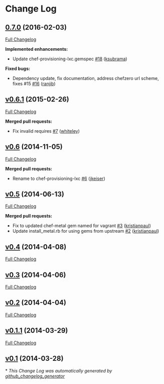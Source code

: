 # Change Log

## [0.7.0](https://github.com/chef/chef-provisioning-lxc/tree/0.7.0) (2016-02-03)
[Full Changelog](https://github.com/chef/chef-provisioning-lxc/compare/v0.6.1...0.7.0)

**Implemented enhancements:**

- Update chef-provisioning-lxc.gemspec [\#18](https://github.com/chef/chef-provisioning-lxc/pull/18) ([ksubrama](https://github.com/ksubrama))

**Fixed bugs:**

- Dependency update, fix documentation, address chefzero url scheme, fixes \#15 [\#16](https://github.com/chef/chef-provisioning-lxc/pull/16) ([ranjib](https://github.com/ranjib))

## [v0.6.1](https://github.com/chef/chef-provisioning-lxc/tree/v0.6.1) (2015-02-26)
[Full Changelog](https://github.com/chef/chef-provisioning-lxc/compare/v0.6...v0.6.1)

**Merged pull requests:**

- Fix invalid requires [\#7](https://github.com/chef/chef-provisioning-lxc/pull/7) ([whiteley](https://github.com/whiteley))

## [v0.6](https://github.com/chef/chef-provisioning-lxc/tree/v0.6) (2014-11-05)
[Full Changelog](https://github.com/chef/chef-provisioning-lxc/compare/v0.5...v0.6)

**Merged pull requests:**

- Rename to chef-provisioning-lxc [\#6](https://github.com/chef/chef-provisioning-lxc/pull/6) ([jkeiser](https://github.com/jkeiser))

## [v0.5](https://github.com/chef/chef-provisioning-lxc/tree/v0.5) (2014-06-13)
[Full Changelog](https://github.com/chef/chef-provisioning-lxc/compare/v0.4...v0.5)

**Merged pull requests:**

- Fix to updated chef-metal gem named for vagrant [\#3](https://github.com/chef/chef-provisioning-lxc/pull/3) ([kristianpaul](https://github.com/kristianpaul))
- Update install\_metal.rb for using gems from upstream [\#2](https://github.com/chef/chef-provisioning-lxc/pull/2) ([kristianpaul](https://github.com/kristianpaul))

## [v0.4](https://github.com/chef/chef-provisioning-lxc/tree/v0.4) (2014-04-08)
[Full Changelog](https://github.com/chef/chef-provisioning-lxc/compare/v0.3...v0.4)

## [v0.3](https://github.com/chef/chef-provisioning-lxc/tree/v0.3) (2014-04-06)
[Full Changelog](https://github.com/chef/chef-provisioning-lxc/compare/v0.2...v0.3)

## [v0.2](https://github.com/chef/chef-provisioning-lxc/tree/v0.2) (2014-04-04)
[Full Changelog](https://github.com/chef/chef-provisioning-lxc/compare/v0.1.1...v0.2)

## [v0.1.1](https://github.com/chef/chef-provisioning-lxc/tree/v0.1.1) (2014-03-29)
[Full Changelog](https://github.com/chef/chef-provisioning-lxc/compare/v0.1...v0.1.1)

## [v0.1](https://github.com/chef/chef-provisioning-lxc/tree/v0.1) (2014-03-28)


\* *This Change Log was automatically generated by [github_changelog_generator](https://github.com/skywinder/Github-Changelog-Generator)*